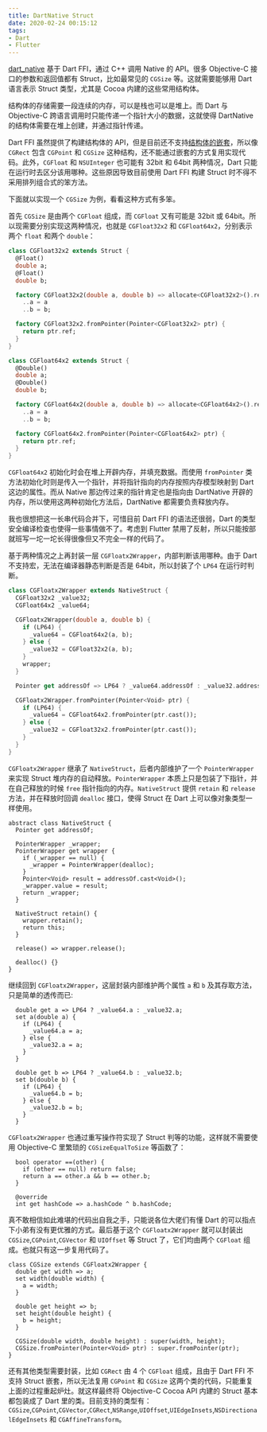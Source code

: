 ```yaml
---
title: DartNative Struct
date: 2020-02-24 00:15:12
tags:
- Dart
- Flutter
---
```


[dart_native](http://yulingtianxia.com) 基于 Dart FFI，通过 C++ 调用 Native 的 API。很多 Objective-C 接口的参数和返回值都有 Struct，比如最常见的 `CGSize` 等。这就需要能够用 Dart 语言表示 Struct 类型，尤其是 Cocoa 内建的这些常用结构体。

<!--more-->

结构体的存储需要一段连续的内存，可以是栈也可以是堆上。而 Dart 与 Objective-C 跨语言调用时只能传递一个指针大小的数据，这就使得 DartNative 的结构体需要在堆上创建，并通过指针传递。

Dart FFI 虽然提供了构建结构体的 API，但是目前还不支持[结构体的嵌套](https://github.com/dart-lang/sdk/issues/37271)，所以像 `CGRect` 包含 `CGPoint` 和 `CGSize` 这种结构，还不能通过嵌套的方式复用实现代码。此外，`CGFloat` 和 `NSUInteger` 也可能有 32bit 和 64bit 两种情况，Dart 只能在运行时去区分该用哪种。这些原因导致目前使用 Dart FFI 构建 Struct 时不得不采用排列组合式的笨方法。

下面就以实现一个 `CGSize` 为例，看看这种方式有多笨。

首先 `CGSize` 是由两个 `CGFloat` 组成，而 `CGFloat` 又有可能是 32bit 或 64bit。所以现需要分别实现这两种情况，也就是 `CGFloat32x2` 和 `CGFloat64x2`，分别表示两个 `float` 和两个 `double`：

```dart
class CGFloat32x2 extends Struct {
  @Float()
  double a;
  @Float()
  double b;

  factory CGFloat32x2(double a, double b) => allocate<CGFloat32x2>().ref
    ..a = a
    ..b = b;

  factory CGFloat32x2.fromPointer(Pointer<CGFloat32x2> ptr) {
    return ptr.ref;
  }
}

class CGFloat64x2 extends Struct {
  @Double()
  double a;
  @Double()
  double b;

  factory CGFloat64x2(double a, double b) => allocate<CGFloat64x2>().ref
    ..a = a
    ..b = b;

  factory CGFloat64x2.fromPointer(Pointer<CGFloat64x2> ptr) {
    return ptr.ref;
  }
}
```

`CGFloat64x2` 初始化时会在堆上开辟内存，并填充数据。而使用 `fromPointer` 类方法初始化时则是传入一个指针，并将指针指向的内存按照内存模型映射到 Dart 这边的属性。而从 Native 那边传过来的指针肯定也是指向由 DartNative 开辟的内存，所以使用这两种初始化方法后，DartNative 都需要负责释放内存。

我也很想把这一长串代码合并下，可惜目前 Dart FFI 的语法还很弱，Dart 的类型安全编译检查也使得一些事情做不了。考虑到 Flutter 禁用了反射，所以只能按部就班写一坨一坨长得很像但又不完全一样的代码了。

基于两种情况之上再封装一层 `CGFloatx2Wrapper`，内部判断该用哪种。由于 Dart 不支持宏，无法在编译器静态判断是否是 64bit，所以封装了个 `LP64` 在运行时判断。

```dart
class CGFloatx2Wrapper extends NativeStruct {
  CGFloat32x2 _value32;
  CGFloat64x2 _value64;

  CGFloatx2Wrapper(double a, double b) {
    if (LP64) {
      _value64 = CGFloat64x2(a, b);
    } else {
      _value32 = CGFloat32x2(a, b);
    }
    wrapper;
  }

  Pointer get addressOf => LP64 ? _value64.addressOf : _value32.addressOf;

  CGFloatx2Wrapper.fromPointer(Pointer<Void> ptr) {
    if (LP64) {
      _value64 = CGFloat64x2.fromPointer(ptr.cast());
    } else {
      _value32 = CGFloat32x2.fromPointer(ptr.cast());
    }
  }
}
```

`CGFloatx2Wrapper` 继承了 `NativeStruct`，后者内部维护了一个 `PointerWrapper` 来实现 Struct 堆内存的自动释放。`PointerWrapper` 本质上只是包装了下指针，并在自己释放的时候 `free` 指针指向的内存。`NativeStruct` 提供 `retain` 和 `release` 方法，并在释放时回调 `dealloc` 接口，使得 Struct 在 Dart 上可以像对象类型一样使用。

```
abstract class NativeStruct {
  Pointer get addressOf;

  PointerWrapper _wrapper;
  PointerWrapper get wrapper {
    if (_wrapper == null) {
      _wrapper = PointerWrapper(dealloc);
    }
    Pointer<Void> result = addressOf.cast<Void>();
    _wrapper.value = result;
    return _wrapper;
  }

  NativeStruct retain() {
    wrapper.retain();
    return this;
  }

  release() => wrapper.release();

  dealloc() {}
}
```

继续回到 `CGFloatx2Wrapper`，这层封装内部维护两个属性 `a` 和 `b` 及其存取方法，只是简单的透传而已:

```
  double get a => LP64 ? _value64.a : _value32.a;
  set a(double a) {
    if (LP64) {
      _value64.a = a;
    } else {
      _value32.a = a;
    }
  }

  double get b => LP64 ? _value64.b : _value32.b;
  set b(double b) {
    if (LP64) {
      _value64.b = b;
    } else {
      _value32.b = b;
    }
  }
```

`CGFloatx2Wrapper` 也通过重写操作符实现了 Struct 判等的功能，这样就不需要使用 Objective-C 里繁琐的 `CGSizeEqualToSize` 等函数了：

```
  bool operator ==(other) {
    if (other == null) return false;
    return a == other.a && b == other.b;
  }

  @override
  int get hashCode => a.hashCode ^ b.hashCode;
```

真不敢相信如此难堪的代码出自我之手，只能说各位大佬们有懂 Dart 的可以指点下小弟有没有更优雅的方式。最后基于这个 `CGFloatx2Wrapper` 就可以封装出 `CGSize`,`CGPoint`,`CGVector` 和 `UIOffset` 等 Struct 了，它们均由两个 `CGFloat` 组成。也就只有这一步复用代码了。

```
class CGSize extends CGFloatx2Wrapper {
  double get width => a;
  set width(double width) {
    a = width;
  }

  double get height => b;
  set height(double height) {
    b = height;
  }

  CGSize(double width, double height) : super(width, height);
  CGSize.fromPointer(Pointer<Void> ptr) : super.fromPointer(ptr);
}
```

还有其他类型需要封装，比如 `CGRect` 由 4 个 `CGFloat` 组成，且由于 Dart FFI 不支持 Struct 嵌套，所以无法复用 `CGPoint` 和 `CGSize` 这两个类的代码，只能重复上面的过程重起炉灶。就这样最终将 Objective-C Cocoa API 内建的 Struct 基本都包装成了 Dart 里的类。目前支持的类型有：`CGSize`,`CGPoint`,`CGVector`,`CGRect`,`NSRange`,`UIOffset`,`UIEdgeInsets`,`NSDirectionalEdgeInsets` 和 `CGAffineTransform`。
